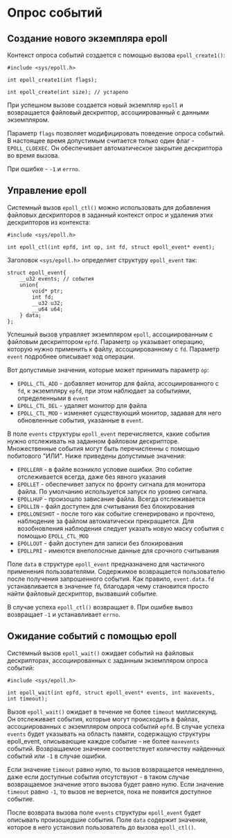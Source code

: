 # Опрос событий 

## Создание нового экземпляра epoll

Контекст опроса событий создается с помощью вызова `epoll_create1()`:

    #include <sys/epoll.h>

    int epoll_create1(int flags);

    int epoll_create(int size); // устарело

При успешном вызове создается новый экземпляр `epoll` и возвращается файловый дескриптор, ассоциированный с данными экземпляром.

Параметр `flags` позволяет модифицировать поведение опроса событий. В настоящее время допустимым считается только один флаг - `EPOLL_CLOEXEC`. Он обеспечивает автоматическое закрытие дескриптора во время вызова.

При ошибке - `-1` и `errno`.

## Управление epoll

Системный вызов `epoll_ctl()` можно использовать для добавления файловых дескрипторов в заданный контекст опрос и удаления этих дескрипторов из контекста:

    #include <sys/epoll.h>

    int epoll_ctl(int epfd, int op, int fd, struct epoll_event* event);

Заголовок `<sys/epoll.h>` определяет структуру `epoll_event` так:

    struct epoll_event{
        __u32 events; // события
        union{
            void* ptr;
            int fd;
            __u32 u32;
            __u64 u64;
        } data;
    };

Успешный вызов управляет экземпляром `epoll`, ассоциированным с файловым дескриптором `epfd`. Параметр `op` указывает операцию, которую нужно применить к файлу, ассоциированному с `fd`. Параметр `event` подробнее описывает ход операции.

Вот допустимые значения, которые может принимать параметр `op`:
* `EPOLL_CTL_ADD` - добавляет монитор для файла, ассоциированного с `fd`, к экземпляру `epfd`, при этом наблюдает за событиями, определенными в `event`
* `EPOLL_CTL_DEL` - удаляет монитор для файла
* `EPOLL_CTL_MOD` - изменяет существующий монитор, задавая для него обновленные события, указанные в `event`.

В поле `events` структуры `epoll_event` перечисляется, какие события нужно отслеживать на заданном файловом дескрипторе. Множественные события могут быть перечисленны с помощью побитового "ИЛИ". Ниже приведены допустимые значения:
* `EPOLLERR` - в файле возникло условие ошибки. Это собитие отслеживается всегда, даже без явного указания
* `EPOLLET` - обеспечивет запуск по фронту сигнала для монитора файла. По умолчанию используется запуск по уровню сигнала.
* `EPOLLHUP` - произошло зависание файла. Всегда отслеживается
* `EPOLLIN` - файл доступен для считывания без блокирования
* `EPOLLONESHOT` - после того как событие сгенерировано и прочтено, наблюдение за файлом автоматически прекращается. Для возобновления наблюдения следует указать новую маску события с помощью `EPOLL_CTL_MOD`
* `EPOLLOUT` - файл доступен для записи без блокирования
* `EPOLLPRI` - имеются внеполосные данные для срочного считывания

Поле `data` в структуре `epoll_event` предназначено для частичного применения пользователями. Содержимое возвращается пользователю после получения запрошенного события. Как правило, `event.data.fd` устанавливается в значение `fd`, благодаря чему становится просто найти файловый дескриптор, вызвавший событие.

В случае успеха `epoll_ctl()` возвращает `0`. При ошибке вывоз возвращает `-1` и устанавливает `errno`.

## Ожидание событий с помощью epoll

Системный вызов `epoll_wait()` ожидает событий на файловых дескрипторах, ассоциированных с заданным экземпляром опроса событий:

    #include <sys/epoll.h>

    int epoll_wait(int epfd, struct epoll_event* events, int maxevents, int timeout);

Вызов `epoll_wait()` ожидает в течение не более `timeout` миллисекунд. Он отслеживает события, которые могут происходить в файлах, ассоциированных с экземпляром опроса событий `epfd`. В случае успеха `events` будет указывать на область памяти, содержащую структуры epoll_event, описывающие каждое событие - не более `maxevents` событий. Возвращаемое значение соответствует количеству найденных событий или `-1` в случае ошибки. 

Если значение `timeout` равно нулю, то вызов возвращается немедленно, даже если доступные события отсутствуют - в таком случае возвращаемое значение этого вызова будет равно нулю. Если значение `timeout` равно `-1`, то вызов не вернется, пока не появится доступное событие.

После возврата вызова поле `events` структуры `epoll_event` будет описывать произошедшие события. Поле `data` содержит значение, которое в него установил пользователь до вызова `epoll_ctl()`.
